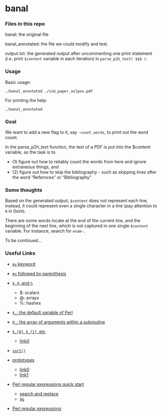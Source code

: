 # banal

### Files in this repo
banal: the original file

banal_annotated: the file we could modify and test.

output.txt: the generated output after uncommenting one print statement (i.e. print ```$content``` variable in each iteration) in ```parse_p2h_text( $$$ )```.

### Usage
Basic usage:
```
./banal_annotated ./sim_paper_aslpos.pdf
```

For printing the help:
```
./banal_annotated
```

### Goal
We want to add a new flag to it, say ```-count_words```, to print out the word count.

In the parse_p2h_text function, the text of a PDF is put into the $content variable, so the task is to 
- (1) figure out how to reliably count the words from here and ignore extraneous things, and 
- (2) figure out how to skip the bibliography - such as skipping lines after the word “Refernces” or “Bibliography”


### Some thoughts
Based on the generated output, ```$content``` does not represent each line, instead, it could represent even a single character in a line (pay attention to ```0``` in 0sim).

There are some words locate at the end of the current line, and the beginning of the next line, which is not captured in one single ```$content``` variable. For instance, search for ```exam-```.

To be continued...


### Useful Links

+ [```my``` keyword](https://www.geeksforgeeks.org/perl-my-keyword/)

+ [```my``` followed by parenthesis](https://stackoverflow.com/questions/10031455/using-my-with-parentheses-and-only-one-variable)

+ [```$```, ```@```, and ```%```](https://www.geeksforgeeks.org/perl-data-types/?ref=lbp)
    + $: scalars
    + @: arrays
    + %: hashes

+ [```$_```: the default variable of Perl](https://perlmaven.com/the-default-variable-of-perl)

+ [```@_```: the array of arguments within a subroutine](https://stackoverflow.com/questions/4563485/what-is-the-meaning-of-in-perl)

+ [```$_[0]```, ```$_[1]```, etc](https://www.cs.cmu.edu/afs/cs/user/rgs/mosaic/pl-sub.html#:~:text=_%2C%20that%20is-,(%24_%5B0%5D%2C%20%24_%5B1%5D%2C%20...),-.%20The%20array%20%40_)
    + [link0](https://stackoverflow.com/questions/4563485/what-is-the-meaning-of-in-perl#:~:text=Therefore%2C%20if%20you%20called%20a%20function%20with%20two%20arguments%2C%20those%20would%20be%20stored%20in%20%24_%5B0%5D%20and%20%24_%5B1%5D.)

+ [```sort()```](https://www.geeksforgeeks.org/perl-sort-function/)

+ [prototypes](https://perldoc.perl.org/perlsub#Prototypes)
    + [link0](https://stackoverflow.com/questions/36887201/what-does-the-dollar-character-in-the-brackets-of-a-perl-subroutine-mean/36887385)
    + [link1](https://stackoverflow.com/questions/46795246/what-is-the-meaning-of-prototype-in-perl#:~:text=2-,Looking%20at,-your%20previous%20question)

+ [Perl regular expressions quick start](https://perldoc.perl.org/perlrequick)
    + [search and replace](https://perldoc.perl.org/perlrequick#Search-and-replace)
    + [```$&```](https://perldoc.perl.org/variables/$&)
+ [Perl regular expressions](https://perldoc.perl.org/perlre)